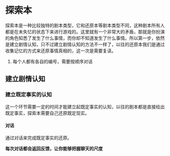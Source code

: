 # 探索本

探索本是一种比较独特的剧本类型，它和还原本等剧本类型不同，这种剧本所有人都是在未失忆的状态下来进行游戏的。这里就有一个非常大的矛盾，那就是你扮演的角色知悉了发生了什么事情，而你却不知道发生了什么事情。所以第一步，依然是建立剧情认知，只不过建立剧情认知的方法不一样了，以往的还原本我们是通过收集记忆的方式来还原事情真相的，这一次是需要复读。

1. 每个人都有各自的编号，需要按顺序对话

## 建立剧情认知

### 建立既定事实的认知

这一个环节需要一定的时间才能建立起既定事实的认知，以往的剧本都是直接给出既定事实，探索本需要自己还原既定现实。

#### 对话

通过对话来完成既定事实的还原。

**每次对话都会返回反馈，让你能够把握聊天的尺度**

